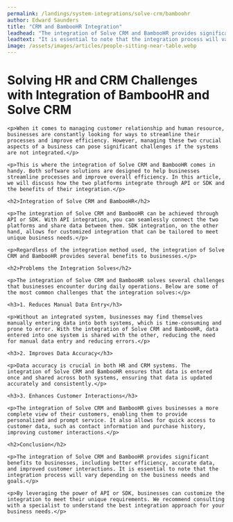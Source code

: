 ```yaml
---
permalink: /landings/system-integrations/solve-crm/bamboohr
author: Edward Saunders
title: "CRM and BambooHR Integration"
leadhead: "The integration of Solve CRM and BambooHR provides significant benefits to businesses, including better efficiency, accurate data, and improved customer interactions"
leadtext: "It is essential to note that the integration process will vary depending on the business needs and goals."
image: /assets/images/articles/people-sitting-near-table.webp
---
```

<div class="arttext">	<h1>Solving HR and CRM Challenges with Integration of BambooHR and Solve CRM</h1>

	<p>When it comes to managing customer relationship and human resource, businesses are constantly looking for ways to streamline their processes and improve efficiency. However, managing these two crucial aspects of a business can pose significant challenges if the systems are not integrated.</p>

	<p>This is where the integration of Solve CRM and BambooHR comes in handy. Both software solutions are designed to help businesses streamline processes and improve overall efficiency. In this article, we will discuss how the two platforms integrate through API or SDK and the benefits of their integration.</p>

	<h2>Integration of Solve CRM and BambooHR</h2>

	<p>The integration of Solve CRM and BambooHR can be achieved through API or SDK. With API integration, you can seamlessly connect the two platforms and share data between them. SDK integration, on the other hand, allows for customized integration that can be tailored to meet unique business needs.</p>

	<p>Regardless of the integration method used, the integration of Solve CRM and BambooHR provides several benefits to businesses.</p>

	<h2>Problems the Integration Solves</h2>

	<p>The integration of Solve CRM and BambooHR solves several challenges that businesses encounter during daily operations. Below are some of the most common challenges that the integration solves:</p>

	<h3>1. Reduces Manual Data Entry</h3>

	<p>Without an integrated system, businesses may find themselves manually entering data into both systems, which is time-consuming and prone to error. With the integration of Solve CRM and BambooHR, data entered into one system is shared with the other, reducing the need for manual data entry and reducing errors.</p>

	<h3>2. Improves Data Accuracy</h3>

	<p>Data accuracy is crucial in both HR and CRM systems. The integration of Solve CRM and BambooHR ensures that data is entered once and shared across both systems, ensuring that data is updated accurately and consistently.</p>

	<h3>3. Enhances Customer Interactions</h3>

	<p>The integration of Solve CRM and BambooHR gives businesses a more complete view of their customers, enabling them to provide personalized and prompt service. It also allows for quick access to customer data, such as contact information and purchase history, improving customer interactions.</p>

	<h2>Conclusion</h2>

	<p>The integration of Solve CRM and BambooHR provides significant benefits to businesses, including better efficiency, accurate data, and improved customer interactions. It is essential to note that the integration process will vary depending on the business needs and goals.</p>

	<p>By leveraging the power of API or SDK, businesses can customize the integration to meet their unique requirements. We recommend consulting with a specialist to understand the best integration approach for your business needs.</p>
</div>